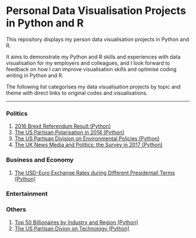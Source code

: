 # Personal Data Visualisation Projects in Python and R
This repository displays my person data visualisation projects in Python and R. 

It aims to demonstrate my Python and R skills and experiences with data visualisation for my employers and colleagues, and I look forward to feedback on how I can improve visualisation skills and optimise coding writing in Python and R.

The following list categorises my data visualisation projects by topic and theme with direct links to original codes and visualisations.


--- 

### Politics
1. [2016 Brexit Referendum Result (Python)](https://github.com/gu-chengyang/Data-Visualisation/tree/65347be38186f8c5c9131b664b63338e7d5e610d/Python/Brexit)
2. [The US Partisan Polarisation in 2014 (Python)](https://github.com/gu-chengyang/Data-Visualisation/tree/main/Python/US_Polarization)
3. [The US Partisan Division on Environmental Policies (Python)](https://github.com/gu-chengyang/Data-Visualisation/tree/main/Python/Environment_Attitude)
4. [The UK News Media and Politics: the Survey in 2017 (Python)](https://github.com/gu-chengyang/Data-Visualisation/tree/main/Python/Media_Poliitics_WEuro)
### Business and Economy
1. [The USD-Euro Exchange Rates during Different Presidentail Terms (Python)](https://github.com/gu-chengyang/Data-Visualisation/tree/65347be38186f8c5c9131b664b63338e7d5e610d/Python/US-Euro_Rate)
### Entertainment
### Others
1. [Top 50 Billionaires by Industry and Region (Python)](https://github.com/gu-chengyang/Data-Visualisation/tree/main/Python/Top50_Billionaire)
2. [The US Partisan Divion on Technology (Python)](https://github.com/gu-chengyang/Data-Visualisation/tree/main/Python/Technology_Attitude)


